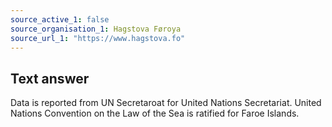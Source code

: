 ```yaml
---
source_active_1: false
source_organisation_1: Hagstova Føroya
source_url_1: "https://www.hagstova.fo"
---
```

## Text answer  
Data is reported from UN Secretaroat for United Nations Secretariat. United Nations Convention on the Law of the Sea is ratified for Faroe Islands.
